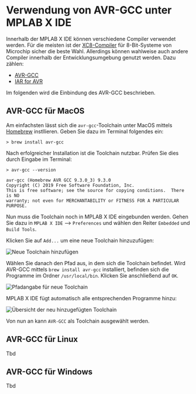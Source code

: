 # Verwendung von AVR-GCC unter MPLAB X IDE

Innerhalb der MPLAB X IDE können verschiedene Compiler verwendet werden. Für die meisten ist der [XC8-Compiler](https://www.microchip.com/en-us/development-tools-tools-and-software/mplab-xc-compilers#tabs) für 8-Bit-Systeme von Microchip sicher die beste Wahl. Allerdings können wahlweise auch andere Compiler innerhalb der Entwicklungsumgebung genutzt werden. Dazu zählen:

- [AVR-GCC](https://gcc.gnu.org/wiki/avr-gcc)
- [IAR for AVR](https://www.iar.com/ewavr)

Im folgenden wird die Einbindung des AVR-GCC beschrieben.

## AVR-GCC für MacOS

Am einfachsten lässt sich die `avr-gcc`-Toolchain unter MacOS mittels [Homebrew](https://brew.sh) instllieren. Geben Sie dazu im Terminal folgendes ein:

```shell
> brew install avr-gcc
```

Nach erfolgreicher Installation ist die Toolchain nutzbar. Prüfen Sie dies durch Eingabe im Terminal:

```shell
> avr-gcc --version

avr-gcc (Homebrew AVR GCC 9.3.0_3) 9.3.0
Copyright (C) 2019 Free Software Foundation, Inc.
This is free software; see the source for copying conditions.  There is NO
warranty; not even for MERCHANTABILITY or FITNESS FOR A PARTICULAR PURPOSE.
````

Nun muss die Toolchain noch in MPLAB X IDE eingebunden werden. Gehen Sie dazu in `MPLAB X IDE` --> `Preferences` und wählen den Reiter `Embedded` und `Build Tools`.

Klicken Sie auf `Add...` um eine neue Toolchain hinzuzufügen:

![Neue Toolchain hinzufügen](img/mplab_avr-gcc_macos_01.png)

Wählen Sie danach den Pfad aus, in dem sich die Toolchain befindet. Wird AVR-GCC mittels `brew install avr-gcc` installiert, befinden sich die Programme im Ordner `/usr/local/bin`. Klicken Sie anschließend auf `OK`.

![Pfadangabe für neue Toolchain](img/mplab_avr-gcc_macos_02.png)

MPLAB X IDE fügt automatisch alle entsprechenden Programme hinzu:

![Übersicht der neu hinzugefügten Toolchain](img/mplab_avr-gcc_macos_03.png)

Von nun an kann `AVR-GCC` als Toolchain ausgewählt werden.


## AVR-GCC für Linux

Tbd

## AVR-GCC für Windows

Tbd
